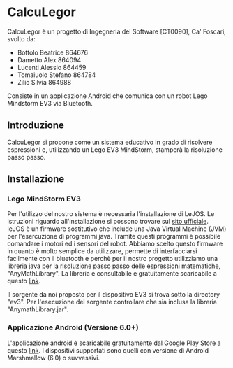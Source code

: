 # CalcuLegor
CalcuLegor è un progetto di Ingegneria del Software [CT0090], Ca' Foscari, svolto da:
- Bottolo Beatrice 864676
- Dametto Alex 864094
- Lucenti Alessio 864459
- Tomaiuolo Stefano 864784
- Zilio Silvia 864988

Consiste in un applicazione Android che comunica con un robot Lego Mindstorm EV3 via Bluetooth.

## Introduzione

CalcuLegor si propone come un sistema educativo in grado di risolvere espressioni e, utilizzando un Lego EV3 MindStorm, stamperà la risoluzione passo passo.

## Installazione
### Lego MindStorm EV3

Per l'utilizzo del nostro sistema è necessaria l'installazione di LeJOS. Le istruzioni riguardo all'installazione si possono trovare sul [sito ufficiale](http://www.lejos.org/).
leJOS è un firmware sostitutivo che include una Java Virtual Machine (JVM) per l'esercuzione di programmi java. Tramite questi programmi è possibile comandare i motori ed i sensori del robot.
Abbiamo scelto questo firmware in quanto è molto semplice da utilizzare, permette di interfacciarsi facilmente con il bluetooth e perchè per il nostro progetto utilizziamo una libreria java per la risoluzione passo passo delle espressioni matematiche, "AnyMathLibrary".
La libreria è consultabile e gratuitamente scaricabile a questo [link](https://github.com/DaMeX97/AnyMathLibrary).

Il sorgente da noi proposto per il dispositivo EV3 si trova sotto la directory "ev3". Per l'esecuzione del sorgente controllare che sia inclusa la libreria "AnymathLibrary.jar".

### Applicazione Android (Versione 6.0+)

L'applicazione android è scaricabile gratuitamente dal Google Play Store a questo [link](https://play.google.com/store/apps/details?id=com.bdltz.calculegor&hl=it). I dispositivi supportati sono quelli con versione di Android Marshmallow (6.0) o suvvessivi.
